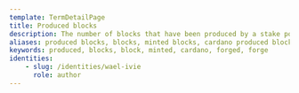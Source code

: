 ```yaml
---
template: TermDetailPage
title: Produced blocks
description: The number of blocks that have been produced by a stake pool in the current epoch. Stake pools are rewarded in ada for each block that they produce.
aliases: produced blocks, blocks, minted blocks, cardano produced blocks, 
keywords: produced, blocks, block, minted, cardano, forged, forge
identities: 
    - slug: /identities/wael-ivie
      role: author
---
```

